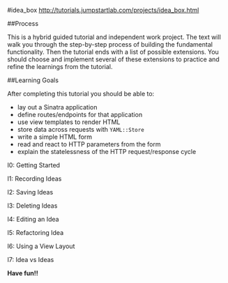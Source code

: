 #idea_box
http://tutorials.jumpstartlab.com/projects/idea_box.html


##Process

This is a hybrid guided tutorial and independent work project. The text will walk you through the step-by-step process of building the fundamental functionality. Then the tutorial ends with a list of possible extensions. You should choose and implement several of these extensions to practice and refine the learnings from the tutorial.

##Learning Goals

After completing this tutorial you should be able to:

- lay out a Sinatra application
- define routes/endpoints for that application
- use view templates to render HTML
- store data across requests with `YAML::Store`
- write a simple HTML form
- read and react to HTTP parameters from the form
- explain the statelessness of the HTTP request/response cycle


I0: Getting Started

I1: Recording Ideas

I2: Saving Ideas

I3: Deleting Ideas

I4: Editing an Idea

I5: Refactoring Idea

I6: Using a View Layout

I7: Idea vs Ideas

**Have fun!!**
